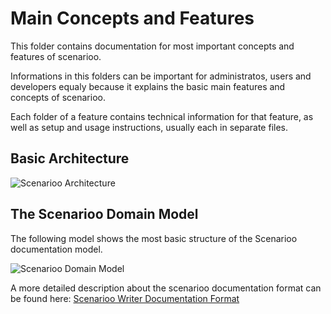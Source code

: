 # Main Concepts and Features

This folder contains documentation for most important concepts and features of scenarioo.

Informations in this folders can be important for administratos, users and developers equaly because it explains the basic main features and concepts of scenarioo.

Each folder of a feature contains technical information for that feature, as well as setup and usage instructions, usually each in separate files.

## Basic Architecture

![Scenarioo Architecture](https://cloud.githubusercontent.com/assets/3780183/9653298/d03ba2dc-5222-11e5-80a4-9a58a6ccd004.png)

## The Scenarioo Domain Model

The following model shows the most basic structure of the Scenarioo documentation model.

<!-- Drawing created by adiherzog using draw.io. Please contact him for changes. -->
![Scenarioo Domain Model](https://cloud.githubusercontent.com/assets/3780183/5059236/ed86776c-6d13-11e4-9be0-dc7af4942447.png)

A more detailed description about the scenarioo documentation format can be found here: [Scenarioo Writer Documentation Format](Scenarioo-Writer-Documentation-Format)
